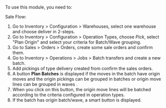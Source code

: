 To use this module, you need to:

Sale Flow:

1. Go to Inventory > Configuration > Warehouses, select one warehouse and choose deliver in 2-steps.
1. Go to Inventory > Configuration > Operation Types, choose *Pick*, select "Plan Origin" and select your criteria for Batch/Wave grouping.
1. Go to Sales > Orders > Orders, create some sale orders and confirm them.
1. Go to Inventory > Operations > Jobs > Batch transfers and create a new batch.
1. Add pickings of type delivery created from confirm the sales orders.
1. A button **Plan Batches** is displayed if the moves in the batch have origin moves and the origin pickings can be grouped in batches or origin move lines can be grouped in waves .
1. When you click on this button, the origin move lines will be batched according to the criteria configured in operation types.
1. If the batch has origin batch/wave, a smart button is displayed.
